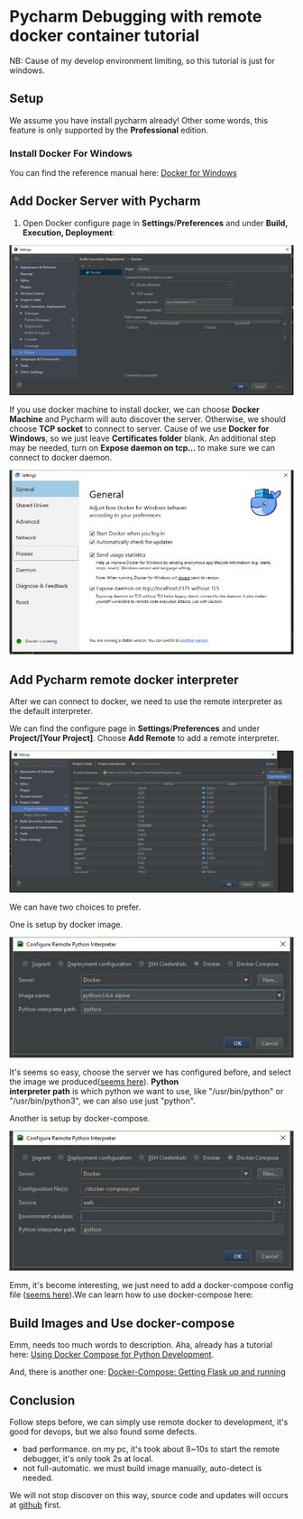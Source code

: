 # Pycharm Debugging with remote docker container tutorial

NB: Cause of my develop environment limiting, so this tutorial is just
for windows.

## Setup

We assume you have install pycharm already! Other some words, this feature
is only supported by the **Professional** edition.

### Install Docker For Windows
You can find the reference manual here:
[Docker for Windows](https://docs.docker.com/docker-for-windows/)


## Add Docker Server with Pycharm

1. Open Docker configure page in **Settings**/**Preferences** and under
 **Build, Execution, Deployment**:

![](screenshots/Docker-server-configure.png)

If you use docker machine to install docker, we can choose **Docker Machine**
and Pycharm will auto discover the server. Otherwise, we should choose **TCP
socket** to connect to server. Cause of we use **Docker for Windows**, so
we just leave **Certificates folder** blank. An additional step may be needed,
turn on **Expose daemon on tcp...** to make sure we can connect to docker daemon.

![](screenshots/Expose-Docker.png)

## Add Pycharm remote docker interpreter

After we can connect to docker, we need to use the remote interpreter as the default
interpreter.

We can find the configure page in **Settings**/**Preferences** and under
**Project/[Your Project]**. Choose **Add Remote** to add a remote interpreter.

![](screenshots/Add-remote-interpreter.png)

We can have two choices to prefer.

One is setup by docker image.

![](screenshots/Confiture-remote-interpreter-by-docker.png)

It's seems so easy, choose the server we has configured before, and select the image
we produced([seems here](#build-images-and-use-docker-compose)). **Python \
interpreter path** is which python we want to use, like "/usr/bin/python" or
"/usr/bin/python3", we can also use just "python".


Another is setup by docker-compose.

![](screenshots/Confiture-remote-interpreter-by-compose.png)

Emm, it's become interesting, we just need to add a docker-compose config file
([seems here](#build-images-and-use-docker-compose)).We can learn how
to use docker-compose here:

## Build Images and Use docker-compose

Emm, needs too much words to description. Aha, already has a tutorial here:
[Using Docker Compose for Python Development](https://blog.codeship.com/using-docker-compose-for-python-development/).

And, there is another one:
[Docker-Compose: Getting Flask up and running](https://blog.jetbrains.com/pycharm/2017/03/docker-compose-getting-flask-up-and-running/)

## Conclusion

Follow steps before, we can simply use remote docker to development, it's good
for devops, but we also found some defects.

- bad performance. on my pc, it's took about 8~10s to start the remote debugger,
 it's only took 2s at local.
- not full-automatic. we must build image manually, auto-detect is needed.

We will not stop discover on this way, source code and updates will occurs
at [github](https://github.com/xuwei0455/Pycharm-Dokcer) first.